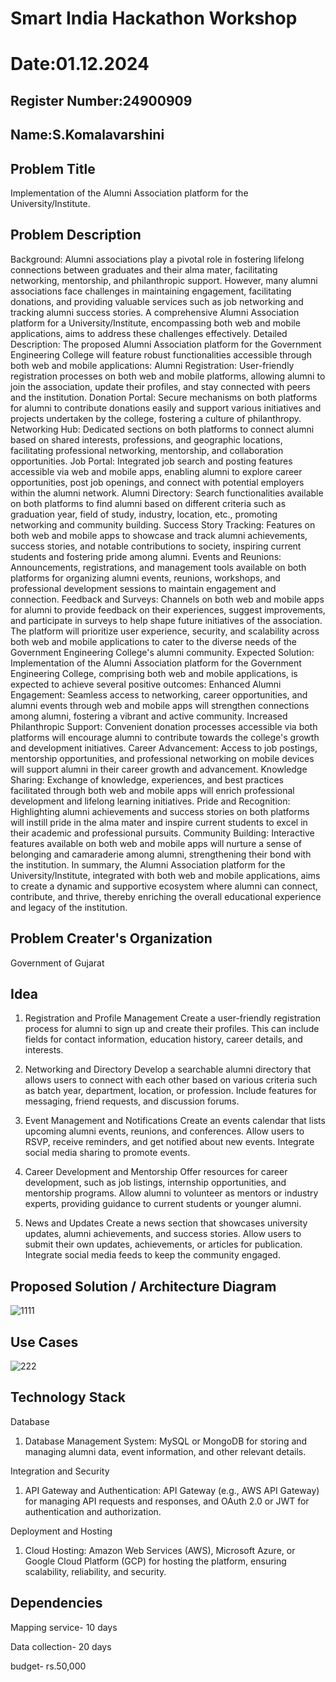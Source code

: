 # Smart India Hackathon Workshop
# Date:01.12.2024
## Register Number:24900909
## Name:S.Komalavarshini
## Problem Title
Implementation of the Alumni Association platform for the University/Institute.
## Problem Description
Background: Alumni associations play a pivotal role in fostering lifelong connections between graduates and their alma mater, facilitating networking, mentorship, and philanthropic support. However, many alumni associations face challenges in maintaining engagement, facilitating donations, and providing valuable services such as job networking and tracking alumni success stories. A comprehensive Alumni Association platform for a University/Institute, encompassing both web and mobile applications, aims to address these challenges effectively. Detailed Description: The proposed Alumni Association platform for the Government Engineering College will feature robust functionalities accessible through both web and mobile applications: Alumni Registration: User-friendly registration processes on both web and mobile platforms, allowing alumni to join the association, update their profiles, and stay connected with peers and the institution. Donation Portal: Secure mechanisms on both platforms for alumni to contribute donations easily and support various initiatives and projects undertaken by the college, fostering a culture of philanthropy. Networking Hub: Dedicated sections on both platforms to connect alumni based on shared interests, professions, and geographic locations, facilitating professional networking, mentorship, and collaboration opportunities. Job Portal: Integrated job search and posting features accessible via web and mobile apps, enabling alumni to explore career opportunities, post job openings, and connect with potential employers within the alumni network. Alumni Directory: Search functionalities available on both platforms to find alumni based on different criteria such as graduation year, field of study, industry, location, etc., promoting networking and community building. Success Story Tracking: Features on both web and mobile apps to showcase and track alumni achievements, success stories, and notable contributions to society, inspiring current students and fostering pride among alumni. Events and Reunions: Announcements, registrations, and management tools available on both platforms for organizing alumni events, reunions, workshops, and professional development sessions to maintain engagement and connection. Feedback and Surveys: Channels on both web and mobile apps for alumni to provide feedback on their experiences, suggest improvements, and participate in surveys to help shape future initiatives of the association. The platform will prioritize user experience, security, and scalability across both web and mobile applications to cater to the diverse needs of the Government Engineering College's alumni community. Expected Solution: Implementation of the Alumni Association platform for the Government Engineering College, comprising both web and mobile applications, is expected to achieve several positive outcomes: Enhanced Alumni Engagement: Seamless access to networking, career opportunities, and alumni events through web and mobile apps will strengthen connections among alumni, fostering a vibrant and active community. Increased Philanthropic Support: Convenient donation processes accessible via both platforms will encourage alumni to contribute towards the college's growth and development initiatives. Career Advancement: Access to job postings, mentorship opportunities, and professional networking on mobile devices will support alumni in their career growth and advancement. Knowledge Sharing: Exchange of knowledge, experiences, and best practices facilitated through both web and mobile apps will enrich professional development and lifelong learning initiatives. Pride and Recognition: Highlighting alumni achievements and success stories on both platforms will instill pride in the alma mater and inspire current students to excel in their academic and professional pursuits. Community Building: Interactive features available on both web and mobile apps will nurture a sense of belonging and camaraderie among alumni, strengthening their bond with the institution. In summary, the Alumni Association platform for the University/Institute, integrated with both web and mobile applications, aims to create a dynamic and supportive ecosystem where alumni can connect, contribute, and thrive, thereby enriching the overall educational experience and legacy of the institution.
## Problem Creater's Organization
Government of Gujarat

## Idea
1. Registration and Profile Management
Create a user-friendly registration process for alumni to sign up and create their profiles. This can include fields for contact information, education history, career details, and interests.

2. Networking and Directory
Develop a searchable alumni directory that allows users to connect with each other based on various criteria such as batch year, department, location, or profession. Include features for messaging, friend requests, and discussion forums.

3. Event Management and Notifications
Create an events calendar that lists upcoming alumni events, reunions, and conferences. Allow users to RSVP, receive reminders, and get notified about new events. Integrate social media sharing to promote events.

4. Career Development and Mentorship
Offer resources for career development, such as job listings, internship opportunities, and mentorship programs. Allow alumni to volunteer as mentors or industry experts, providing guidance to current students or younger alumni.

5. News and Updates
Create a news section that showcases university updates, alumni achievements, and success stories. Allow users to submit their own updates, achievements, or articles for publication. Integrate social media feeds to keep the community engaged.

## Proposed Solution / Architecture Diagram

![1111](https://github.com/user-attachments/assets/250a0393-27f0-4e7d-b868-0b4cd95c300d)


## Use Cases
![222](https://github.com/user-attachments/assets/648ad551-6078-4008-ab6e-354edb926213)


## Technology Stack
Database

1. Database Management System: MySQL or MongoDB for storing and managing alumni data, event information, and other relevant details.

Integration and Security

1. API Gateway and Authentication: API Gateway (e.g., AWS API Gateway) for managing API requests and responses, and OAuth 2.0 or JWT for authentication and authorization.

Deployment and Hosting

1. Cloud Hosting: Amazon Web Services (AWS), Microsoft Azure, or Google Cloud Platform (GCP) for hosting the platform, ensuring scalability, reliability, and security.

## Dependencies
Mapping service- 10 days

Data collection- 20 days

budget- rs.50,000
